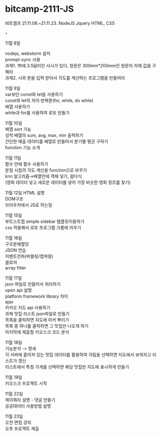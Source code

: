 # bitcamp-2111-JS
비트캠프 21.11.08.~21.11.23.
NodeJS Jquery HTML, CSS

‣

11월 8일 

nodejs, webstorm 설치  
prompt-sync 사용  
과제1. 1ft에 3.5달러인 샤시가 있다, 창문은 300mm*200mm인 창문의 자재 값을 구해라  
과제2. 시와 분을 입력 받아서 각도를 계산하는 프로그램을 만들어라

11월 9일  
var보단 const와 let을 사용하기  
const와 let의 차이
반복문(for, while, do while)  
배열 사용하기  
while과 for를 사용하여 로또 만들기

11월 10일  
배열 sort 기능  
성적 배열의 sum, avg, max, min 출력하기  
간단한 매출 데이터를 배열로 만들어서 분기별 평균 구하기  
function 기능 소개

11월 11일  
함수 안에 함수 사용하기  
분침 시침의 각도 계산을 function으로 바꾸기  
knn 알고리즘→배열안에 객체 넣기, 람다식   
(영화 데이터 넣고 새로운 데이터를 넣어 가장 비슷한 영화 장르를 찾기)

11월 12일 
HTML 설명  
DOM구조  
브라우저에서 JS로 하는일  

11월 15일  
부트스트랩 simple sidebar 탬플릿이용하기  
css 적용해서 로또 프로그램 크롬에 띄우기  

11월 16일  
구조분해할당  
JSON 연습  
이벤트전파(버블링/캡쳐링)  
클로저  
array filter

11월 17일  
json 파일로 만들어서 처리하기  
open api 설명  
platform framework library 차이  
ajax  
카카오 지도 api 사용하기  
과제 맛집 리스트 json파일로 만들기  
목록을 클릭하면 지도에 마커 뿌리기  
목록 중 하나를 클릭하면 그 맛집만 나오게 하기  
마지막에 제출할 키오스크 코드 분석  

11월 18일  
기능분석 -> 명세  
각 서버에 흩어져 있는 맛집 데이터를 활용하여 각팀을 선택하면 지도에서 보여지고 리스트가 갱신  
리스트에서 특정 가게를 선택하면 해당 맛집만 지도에 표시하게 만들기

11월 19일  
키오스크 프로젝트 시작

11월 22일  
제이쿼리 설명 - 댓글 만들기  
공공데이터 사용방법 설명  

11월 23일  
오전 면접 강의  
오후 프로젝트 제출


